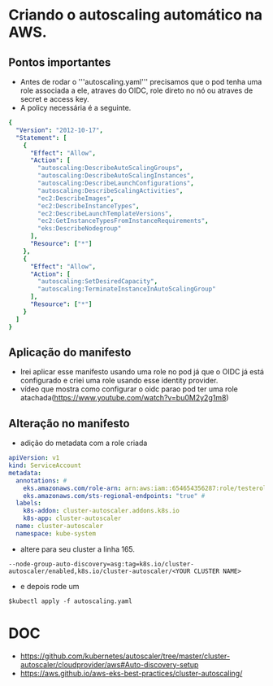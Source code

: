 # Criando o autoscaling automático na AWS.

## Pontos importantes
- Antes de rodar o '''autoscaling.yaml''' precisamos que o pod tenha uma role associada a ele, atraves do OIDC, role direto no nó ou atraves de secret e access key.
- A policy necessária é a seguinte.
```yaml
{
  "Version": "2012-10-17",
  "Statement": [
    {
      "Effect": "Allow",
      "Action": [
        "autoscaling:DescribeAutoScalingGroups",
        "autoscaling:DescribeAutoScalingInstances",
        "autoscaling:DescribeLaunchConfigurations",
        "autoscaling:DescribeScalingActivities",
        "ec2:DescribeImages",
        "ec2:DescribeInstanceTypes",
        "ec2:DescribeLaunchTemplateVersions",
        "ec2:GetInstanceTypesFromInstanceRequirements",
        "eks:DescribeNodegroup"
      ],
      "Resource": ["*"]
    },
    {
      "Effect": "Allow",
      "Action": [
        "autoscaling:SetDesiredCapacity",
        "autoscaling:TerminateInstanceInAutoScalingGroup"
      ],
      "Resource": ["*"]
    }
  ]
}
```
## Aplicação do manifesto
- Irei aplicar esse manifesto usando uma role no pod já que o OIDC já está configurado e criei uma role usando esse identity provider.
- vídeo que mostra como configurar o oidc parao pod ter uma role atachada(https://www.youtube.com/watch?v=bu0M2y2g1m8)

## Alteração no manifesto
- adição do metadata com a role criada
```yaml
apiVersion: v1
kind: ServiceAccount
metadata:
  annotations: #
    eks.amazonaws.com/role-arn: arn:aws:iam::654654356287:role/testerole #
    eks.amazonaws.com/sts-regional-endpoints: "true" #
  labels:
    k8s-addon: cluster-autoscaler.addons.k8s.io
    k8s-app: cluster-autoscaler
  name: cluster-autoscaler
  namespace: kube-system
```

- altere para seu cluster a linha 165.
```
--node-group-auto-discovery=asg:tag=k8s.io/cluster-autoscaler/enabled,k8s.io/cluster-autoscaler/<YOUR CLUSTER NAME>
```
- e depois rode um 
```
$kubectl apply -f autoscaling.yaml
```

# DOC
- https://github.com/kubernetes/autoscaler/tree/master/cluster-autoscaler/cloudprovider/aws#Auto-discovery-setup
- https://aws.github.io/aws-eks-best-practices/cluster-autoscaling/
